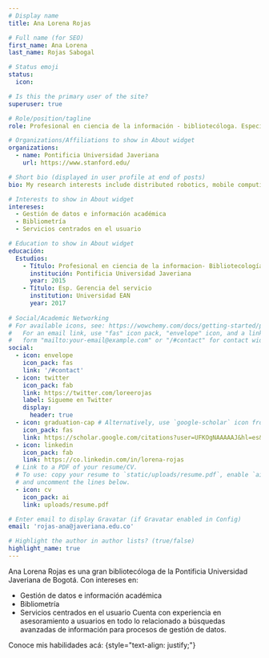 ```yaml
---
# Display name
title: Ana Lorena Rojas

# Full name (for SEO)
first_name: Ana Lorena
last_name: Rojas Sabogal

# Status emoji
status:
  icon: 

# Is this the primary user of the site?
superuser: true

# Role/position/tagline
role: Profesional en ciencia de la información - bibliotecóloga. Especialista en gerencia del servicio

# Organizations/Affiliations to show in About widget
organizations:
  - name: Pontificia Universidad Javeriana
    url: https://www.stanford.edu/

# Short bio (displayed in user profile at end of posts)
bio: My research interests include distributed robotics, mobile computing and programmable matter.

# Interests to show in About widget
intereses:
  - Gestión de datos e información académica
  - Bibliometría
  - Servicios centrados en el usuario

# Education to show in About widget
educación:
  Estudios:
    - Título: Profesional en ciencia de la informacion- Bibliotecología
      institución: Pontificia Universidad Javeriana
      year: 2015
    - Título: Esp. Gerencia del servicio
      institution: Universidad EAN
      year: 2017
    
# Social/Academic Networking
# For available icons, see: https://wowchemy.com/docs/getting-started/page-builder/#icons
#   For an email link, use "fas" icon pack, "envelope" icon, and a link in the
#   form "mailto:your-email@example.com" or "/#contact" for contact widget.
social:
  - icon: envelope
    icon_pack: fas
    link: '/#contact'
  - icon: twitter
    icon_pack: fab
    link: https://twitter.com/loreerojas
    label: Sigueme en Twitter
    display:
      header: true
  - icon: graduation-cap # Alternatively, use `google-scholar` icon from `ai` icon pack
    icon_pack: fas
    link: https://scholar.google.com/citations?user=UFKOgNAAAAAJ&hl=es&oi=ao
  - icon: linkedin
    icon_pack: fab
    link: https://co.linkedin.com/in/lorena-rojas
  # Link to a PDF of your resume/CV.
  # To use: copy your resume to `static/uploads/resume.pdf`, enable `ai` icons in `params.yaml`,
  # and uncomment the lines below.
  - icon: cv
    icon_pack: ai
    link: uploads/resume.pdf

# Enter email to display Gravatar (if Gravatar enabled in Config)
email: 'rojas-ana@javeriana.edu.co'

# Highlight the author in author lists? (true/false)
highlight_name: true
---
```


Ana Lorena Rojas es una gran bibliotecóloga de la Pontificia Universidad Javeriana de Bogotá. Con intereses en:
  - Gestión de datos e información académica
  - Bibliometría
  - Servicios centrados en el usuario
Cuenta con experiencia en asesoramiento a usuarios en todo lo relacionado a búsquedas avanzadas de información para procesos de gestión de datos.

Conoce mis habilidades acá:
{style="text-align: justify;"}
